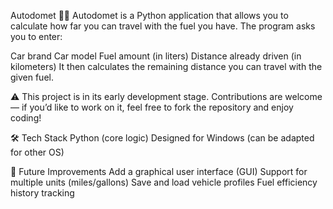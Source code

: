 Autodomet 🚗⛽
Autodomet is a Python application that allows you to calculate how far you can travel with the fuel you have. The program asks you to enter:

Car brand
Car model
Fuel amount (in liters)
Distance already driven (in kilometers)
It then calculates the remaining distance you can travel with the given fuel.

⚠️ This project is in its early development stage. Contributions are welcome — if you’d like to work on it, feel free to fork the repository and enjoy coding!

🛠 Tech Stack
Python (core logic)
Designed for Windows (can be adapted for other OS)

🚀 Future Improvements
Add a graphical user interface (GUI)
Support for multiple units (miles/gallons)
Save and load vehicle profiles
Fuel efficiency history tracking
